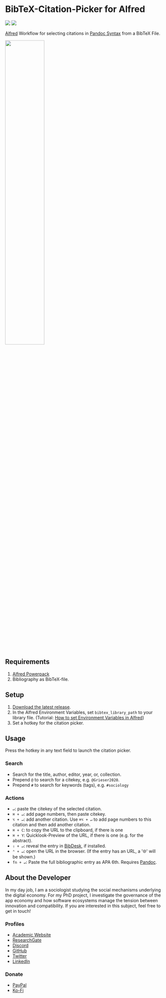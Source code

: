 # BibTeX-Citation-Picker for Alfred
![](https://img.shields.io/github/downloads/chrisgrieser/alfred-bibtex-citation-picker/total?label=Total%20Downloads&style=plastic) ![](https://img.shields.io/github/v/release/chrisgrieser/alfred-bibtex-citation-picker?label=Latest%20Release&style=plastic)

[Alfred](https://www.alfredapp.com/) Workflow for selecting citations in [Pandoc Syntax](https://pandoc.org/MANUAL.html#citation-syntax) from a BibTeX File.

<img width=50% src="https://user-images.githubusercontent.com/73286100/132755578-cce9892e-d3c0-4ba3-9666-4649d8b96202.png">

## Requirements
1. [Alfred Powerpack](https://www.alfredapp.com/powerpack/)
2. Bibliography as BibTeX-file.

## Setup
1. [Download the latest release](https://github.com/chrisgrieser/alfred-bibtex-citation-picker/releases/latest).
2. In the Alfred Environment Variables, set `bibtex_library_path` to your library file. (Tutorial: [How to set Environment Variables in Alfred](https://www.alfredapp.com/help/workflows/advanced/variables/#environment))
3. Set a hotkey for the citation picker.

## Usage
Press the hotkey in any text field to launch the citation picker.

### Search
- Search for the title, author, editor, year, or, collection.
- Prepend `@` to search for a citekey, e.g. `@Grieser2020`.
- Prepend `#` to search for keywords (tags), e.g. `#sociology`

### Actions
- `↵`: paste the citekey of the selected citation.
- `⌘ + ↵`: add page numbers, then paste citekey.
- `⌥ + ↵`:  add another citation. Use  `⌘⌥ + ↵` to add page numbers to this citation and then add another citation.
- `⌘ + C`: to copy the URL to the clipboard, if there is one
- `⌘ + Y`: Quicklook-Preview of the URL, if there is one (e.g. for the abstract).
- `⇧ + ↵`: reveal the entry in [BibDesk](http://bibdesk.sourceforge.net), if installed.
- `⌃ + ↵`: open the URL in the browser. (If the entry has an URL, a '🌐' will be shown.)
- `fn + ↵`: Paste the full bibliographic entry as APA 6th. Requires [Pandoc](https://pandoc.org).

## About the Developer
In my day job, I am a sociologist studying the social mechanisms underlying the digital economy. For my PhD project, I investigate the governance of the app economy and how software ecosystems manage the tension between innovation and compatibility. If you are interested in this subject, feel free to get in touch!

<!-- markdown-link-check-disable -->

### Profiles
- [Academic Website](https://chris-grieser.de/)
- [ResearchGate](https://www.researchgate.net/profile/Christopher-Grieser)
- [Discord](https://discordapp.com/users/462774483044794368/)
- [GitHub](https://github.com/chrisgrieser/)
- [Twitter](https://twitter.com/pseudo_meta)
- [LinkedIn](https://www.linkedin.com/in/christopher-grieser-ba693b17a/)

### Donate
- [PayPal](https://www.paypal.com/PayPalme/ChrisGrieser)
- [Ko-Fi](https://ko-fi.com/pseudometa)
